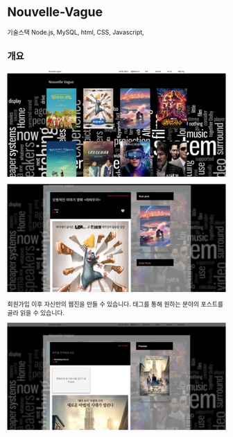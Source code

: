# Nouvelle-Vague
기술스택 Node.js, MySQL, html, CSS, Javascript,

## 개요
![메인이미지](public/images/main.PNG)

![포스트이미지](public/images/postbox.PNG)


회원가입 이후 자신만의 웹진을 만들 수 있습니다.
태그를 통해 원하는 분야의 포스트를 골라 읽을 수 있습니다.

![포스트작성이미지](public/images/write-form.PNG)
